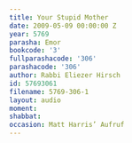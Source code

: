 ```yaml
---
title: Your Stupid Mother
date: 2009-05-09 00:00:00 Z
year: 5769
parasha: Emor
bookcode: '3'
fullparashacode: '306'
parashacode: '306'
author: Rabbi Eliezer Hirsch
id: 57693061
filename: 5769-306-1
layout: audio
moment: 
shabbat: 
occasion: Matt Harris’ Aufruf
---
```


